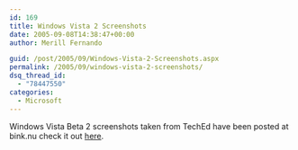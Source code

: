 ```yaml
---
id: 169
title: Windows Vista 2 Screenshots
date: 2005-09-08T14:38:47+00:00
author: Merill Fernando

guid: /post/2005/09/Windows-Vista-2-Screenshots.aspx
permalink: /2005/09/windows-vista-2-screenshots/
dsq_thread_id:
  - "78447550"
categories:
  - Microsoft
---
```


<p>Windows Vista Beta 2 screenshots taken from TechEd have been posted at 
bink.nu check it out <a href="http://bink.nu/Article4801.bink">here</a>.</p>